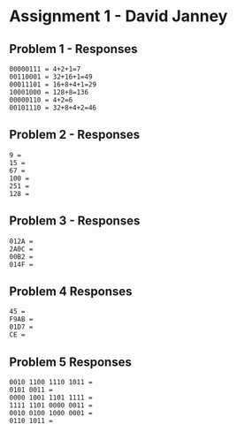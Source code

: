 # Assignment 1 - David Janney

## Problem 1 - Responses

```
00000111 = 4+2+1=7
00110001 = 32+16+1=49
00011101 = 16+8+4+1=29
10001000 = 128+8=136
00000110 = 4+2=6
00101110 = 32+8+4+2=46
```

## Problem 2 - Responses

```
9 =
15 =
67 =
100 =
251 =
128 =
```

## Problem 3 - Responses

```
012A =
2A0C =
00B2 =
014F =
```

## Problem 4 Responses

```
45 =
F9AB =
01D7 =
CE =
```

## Problem 5 Responses

```
0010 1100 1110 1011 =
0101 0011 =
0000 1001 1101 1111 =
1111 1101 0000 0011 =
0010 0100 1000 0001 =
0110 1011 =
```
